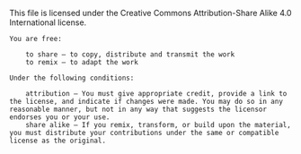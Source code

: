 This file is licensed under the Creative Commons Attribution-Share Alike 4.0 International license.

    You are free:

        to share – to copy, distribute and transmit the work
        to remix – to adapt the work

    Under the following conditions:

        attribution – You must give appropriate credit, provide a link to the license, and indicate if changes were made. You may do so in any reasonable manner, but not in any way that suggests the licensor endorses you or your use.
        share alike – If you remix, transform, or build upon the material, you must distribute your contributions under the same or compatible license as the original.